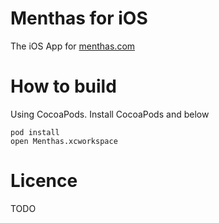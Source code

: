 # Menthas for iOS

The iOS App for [menthas.com](http://menthas.com)

# How to build
Using CocoaPods. Install CocoaPods and below

```
pod install
open Menthas.xcworkspace
```

# Licence
TODO
